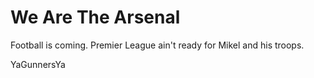 # We Are The Arsenal

Football is coming.
Premier League ain't ready for Mikel and his troops.

YaGunnersYa
